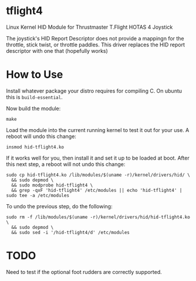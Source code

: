 # tflight4
Linux Kernel HID Module for Thrustmaster T.Flight HOTAS 4 Joystick

The joystick's HID Report Descriptor does not provide a mappingn for the throttle, stick twist, or throttle paddles. This driver replaces the HID report descriptor with one that (hopefully works)

# How to Use

Install whatever package your distro requires for compiling C. On ubuntu this is `build-essential`. 

Now build the module:

    make

Load the module into the current running kernel to test it out for your use. A reboot will undo this change:

    insmod hid-tflight4.ko

If it works well for you, then install it and set it up to be loaded at boot. After this next step, a reboot will not undo this change:

    sudo cp hid-tflight4.ko /lib/modules/$(uname -r)/kernel/drivers/hid/ \
      && sudo depmod \
      && sudo modprobe hid-tflight4 \
      && grep -qxF 'hid-tflight4' /etc/modules || echo 'hid-tflight4' | sudo tee -a /etc/modules 
    
To undo the previous step, do the following:

    sudo rm -f /lib/modules/$(uname -r)/kernel/drivers/hid/hid-tflight4.ko \
      && sudo depmod \
      && sudo sed -i '/hid-tflight4/d' /etc/modules

# TODO
Need to test if the optional foot rudders are correctly supported.
